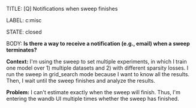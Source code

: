 TITLE:
[Q] Notifications when sweep finishes

LABEL:
c:misc

STATE:
closed

BODY:
**Is there a way to receive a notification (e.g., email) when a sweep terminates?**

**Context:** I'm using the sweep to set multiple experiments, in which I train one model over 1) multiple datasets and 2) with different sparsity losses. I run the sweep in grid_search mode because I want to know all the results. Then, I wait until the sweep finishes and analyze the results.

**Problem:** I can't estimate exactly when the sweep will finish. Thus, I'm entering the wandb UI multiple times whether the sweep has finished.

